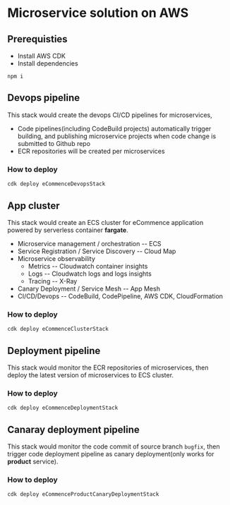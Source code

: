 # Microservice solution on AWS 

## Prerequisties
- Install AWS CDK
- Install dependencies
```shell
npm i
```

## Devops pipeline
This stack would create the devops CI/CD pipelines for microservices,

- Code pipelines(including CodeBuild projects) automatically trigger building, and publishing microservice projects when code change is submitted to Github repo
- ECR repositories will be created per microservices

### How to deploy
```shell
cdk deploy eCommenceDevopsStack
```

## App cluster
This stack would create an ECS cluster for eCommence application powered by serverless container **fargate**.

- Microservice management / orchestration -- ECS
- Service Registration / Service Discovery -- Cloud Map
- Microservice observability
  - Metrics -- Cloudwatch container insights
  - Logs -- Cloudwatch logs and logs insights
  - Tracing -- X-Ray
- Canary Deployment / Service Mesh -- App Mesh
- CI/CD/Devops -- CodeBuild, CodePipeline, AWS CDK, CloudFormation

### How to deploy
```shell
cdk deploy eCommenceClusterStack
```

## Deployment pipeline
This stack would monitor the ECR repositories of microservices, then deploy the latest version of microservices to ECS cluster.

### How to deploy
```shell
cdk deploy eCommenceDeploymentStack
```

## Canaray deployment pipeline
This stack would monitor the code commit of source branch `bugfix`, then trigger code deployment pipeline as canary deployment(only works for **product** service).

### How to deploy
```shell
cdk deploy eCommenceProductCanaryDeploymentStack
```